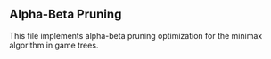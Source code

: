 ## Alpha-Beta Pruning
This file implements alpha-beta pruning optimization for the minimax algorithm in game trees.
